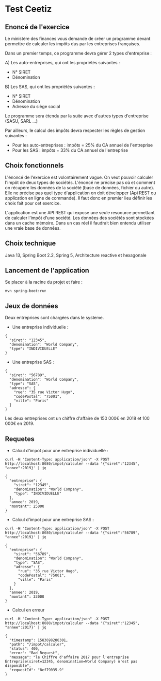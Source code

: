 # Test Ceetiz

## Enoncé de l'exercice
Le ministère des finances vous demande de créer un programme devant permettre de calculer les impôts dus par les entreprises françaises.

Dans un premier temps, ce programme devra gérer 2 types d'entreprise :

A) Les auto-entreprises, qui ont les propriétés suivantes :
- N° SIRET
- Dénomination

B) Les SAS, qui ont les propriétés suivantes :
- N° SIRET
- Dénomination
- Adresse du siège social

Le programme sera étendu par la suite avec d'autres types d'entreprise (SASU, SARL ...)

Par ailleurs, le calcul des impôts devra respecter les règles de gestion suivantes :
- Pour les auto-entreprises : impôts = 25% du CA annuel de l'entreprise
- Pour les SAS : impôts = 33% du CA annuel de l'entreprise

## Choix fonctionnels
L'énoncé de l'exercice est volontairement vague. On veut pouvoir calculer l'impôt de deux types de sociétés. L'énoncé ne précise pas où et comment on récupère les données de la société (base de données, fichier ou autre). Elle ne précise pas quel type d'application on doit développer (Api REST ou application en ligne de commande). Il faut donc en premier lieu définir les choix fait pour cet exercice.

L'application est une API REST qui expose une seule resoource permettant de calculer l'impôt d'une société. Les données des sociétés sont stockées dans un cache mémoire. Dans un cas réel il faudrait bien entendu utiliser une vraie base de données.

## Choix technique
Java 13, Spring Boot 2.2, Spring 5, Architecture reactive et hexagonale

## Lancement de l'application
Se placer à la racine du projet et faire : 
```
mvn spring-boot:run
```

## Jeux de données
Deux entreprises sont chargées dans le systeme.
- Une entreprise individuelle :
```
{
  "siret": "12345",
  "denomination": "World Company",
  "type": "INDIVIDUELLE"
}
```
- Une entreprise SAS :
```
{
  "siret": "56789",
  "denomination": "World Company",
  "type": "SAS",
  "adresse": {
    "rue": "35 rue Victor Hugo",
    "codePostal": "75001",
    "ville": "Paris"
  }
}
```
Les deux entreprises ont un chiffre d'affaire de 150 000€ en 2018 et 100 000€ en 2019.

## Requetes
- Calcul d'impot pour une entreprise individuelle :
```
curl -H "Content-Type: application/json" -X POST http://localhost:8080/impot/calculer --data '{"siret":"12345", "annee":2019}' | jq

{
  "entreprise": {
    "siret": "12345",
    "denomination": "World Company",
    "type": "INDIVIDUELLE"
  },
  "annee": 2019,
  "montant": 25000
}
```

- Calcul d'impot pour une entreprise SAS :
```
curl -H "Content-Type: application/json" -X POST http://localhost:8080/impot/calculer --data '{"siret":"56789", "annee":2019}' | jq

{
  "entreprise": {
    "siret": "56789",
    "denomination": "World Company",
    "type": "SAS",
    "adresse": {
      "rue": "35 rue Victor Hugo",
      "codePostal": "75001",
      "ville": "Paris"
    }
  },
  "annee": 2019,
  "montant": 33000
}
```

- Calcul en erreur
```
curl -H "Content-Type: application/json" -X POST http://localhost:8080/impot/calculer --data '{"siret":"12345", "annee":2017}' | jq

{
  "timestamp": 1583698200301,
  "path": "/impot/calculer",
  "status": 400,
  "error": "Bad Request",
  "message": "le Chiffre d'affaire 2017 pour l'entreprise Entreprise(siret=12345, denomination=World Company) n'est pas disponible",
  "requestId": "8ef79035-9"
}
```
